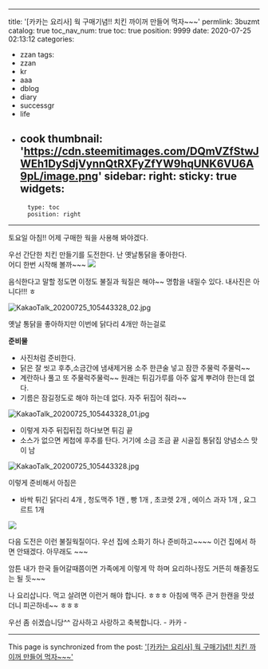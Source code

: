 
---
title: '[카카는  요리사]  웍 구매기념!!  치킨 까이꺼 만들어 먹자~~~'
permlink: 3buzmt
catalog: true
toc_nav_num: true
toc: true
position: 9999
date: 2020-07-25 02:13:12
categories:
- zzan
tags:
- zzan
- kr
- aaa
- dblog
- diary
- successgr
- life
- cook
thumbnail: 'https://cdn.steemitimages.com/DQmVZfStwJWEh1DySdjVynnQtRXFyZfYW9hqUNK6VU6A9pL/image.png'
sidebar:
    right:
        sticky: true
widgets:
    -
        type: toc
        position: right
---


토요일 아침!! 
어제 구매한 웍을 사용해 봐야겠다. 

우선 간단한 치킨 만들기를 도전한다. 
난 옛날통닭을 좋아한다.   
 어디 한번 시작해 볼까~~~
![](https://cdn.steemitimages.com/DQmVZfStwJWEh1DySdjVynnQtRXFyZfYW9hqUNK6VU6A9pL/image.png)

음식한다고 말할 정도면 이정도 불질과 웍질은 해야~~
명함을 내밀수 있다.   내사진은 아니다!!! ㅎ



![KakaoTalk_20200725_105443328_02.jpg](https://cdn.steemitimages.com/DQmPq3rMmq1o9iQtaduZkxmpn23hc2RXsm7eWLN4i5LtYGH/KakaoTalk_20200725_105443328_02.jpg)

옛날 통닭을 좋아하지만 이번에 닭다리 4개만 하는걸로

**준비물**
-  사진처럼 준비한다.  
- 닭은 잘 씻고 후추,소금간에 냄새제거용
소주 한큰술 넣고 잠깐 주물럭 주물럭~~
-  계란하나 풀고 또 주물럭주물럭~~
원래는 튀김가루를 아주 앏게 뿌려야 한는데 없다. 
- 기름은 잠길정도로 해야 하는데 없다. 
자주 뒤집어 줘라~~



![KakaoTalk_20200725_105443328_01.jpg](https://cdn.steemitimages.com/DQmYkCp5RhfLgU6wWykGEu842qAVhKHQLSfM48FsXRrVMhA/KakaoTalk_20200725_105443328_01.jpg)

- 이렇게 자주 뒤집뒤집 하다보면 튀김 끝
-  소스가 없으면 케첩에  후추를 탄다. 거기에 소금 조금 끝
   시골집 통닭집 양념소스 맛이 남


![KakaoTalk_20200725_105443328.jpg](https://cdn.steemitimages.com/DQmSAUUaggw48qnvfQD6ZYKpnuBfbgHKPLYp4mZ7hNKiVRv/KakaoTalk_20200725_105443328.jpg)

이렇게 준비해서 아침은
 -  바싹 튀긴 닭다리 4개 ,  청도맥주 1캔 ,  빵 1개 , 초코렛 2개 ,
    에이스 과자 1개 , 요그르트 1개 

![](https://steemitimages.com/640x0/https://cdn.steemitimages.com/DQmWKZ5rrXMTYCGGZ9U5hkpQF4Zhf1KN5HcEN2w6QU2LUb2/GOMCAM%2020200725_0308030302.png)

다음 도전은 이런 불질웍질이다. 
우선 집에 소화기 하나 준비하고~~~~
이건 집에서 하면 안돼겠다.  아무래도 ~~~

암튼 내가 한국 들어갈때쯤이면 가족에게 
이렇게 막 하며 요리하나정도 거뜬히 해줄정도는 될 듯~~~

나 요리삽니다.  먹고 살려면 이런거 해야 합니다. ㅎㅎㅎ
아침에 맥주 큰거 한캔을 맛셨더니 피곤하네~~ ㅎㅎㅎ

우선 좀 쉬겠습니당^^
감사하고 사랑하고 축복합니다. -  카카 -

- - -

This page is synchronized from the post: ['[카카는  요리사]  웍 구매기념!!  치킨 까이꺼 만들어 먹자~~~'](https://steemit.com/@successgr/3buzmt)

